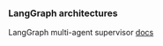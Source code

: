### LangGraph architectures

LangGraph multi-agent supervisor [docs](https://langchain-ai.github.io/langgraph/tutorials/multi_agent/agent_supervisor/#multi-agent-supervisor)